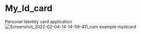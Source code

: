 # My_Id_card
Personal Identity card application
![Screenshot_2022-02-04-14-14-59-411_com example myidcard](https://user-images.githubusercontent.com/63784185/152499888-bc06d243-a686-4efc-bb32-cfc0708f4cc8.jpg)
